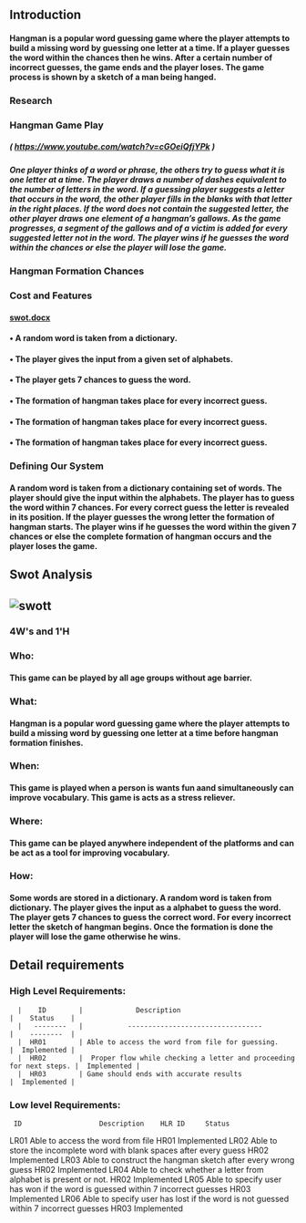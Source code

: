 ## Introduction
#### Hangman is a popular word guessing game where the player attempts to build a missing word by guessing one letter at a time. If a player guesses the word within the chances then he wins.   After a certain number of incorrect guesses, the game ends and the player loses. The game process is shown by a sketch of a man being hanged.
### Research
### Hangman Game Play
##### ( https://www.youtube.com/watch?v=cGOeiQfjYPk )
##### One player thinks of a word or phrase, the others try to guess what it is one letter at a time. The player draws a number of dashes equivalent to the number of letters in the word. If a guessing player suggests a letter that occurs in the word, the other player fills in the blanks with that letter in the right places. If the word does not contain the suggested letter, the other player draws one element of a hangman’s gallows. As the game progresses, a segment of the gallows and of a victim is added for every suggested letter not in the word. The player wins if he guesses the word within the chances or else the player will lose the game.

### Hangman Formation Chances
                             
### Cost and Features
#### [swot.docx](https://github.com/ragasrikonakalla/Ltts_mini_project/files/6324158/swot.docx)
#### •	A random word is taken from a dictionary.
#### •	The player gives the input from a given set of alphabets.
#### •	The player gets 7 chances to guess the word.
#### •	The formation of  hangman takes place for every incorrect guess.
#### •	The formation of  hangman takes place for every incorrect guess.
#### •	The formation of  hangman takes place for every incorrect guess.
### Defining Our System
#### A random word is taken from a dictionary containing set of words. The player should give the input within the alphabets. The player has to guess the word within 7 chances. For every correct guess the letter is revealed in its position. If the player guesses the wrong letter the formation of hangman starts. The player wins if he guesses the word within the given 7 chances or else the complete formation of hangman occurs and the player loses the game. 

## Swot Analysis

## ![swott](https://user-images.githubusercontent.com/39005938/115008809-3503f900-9ec9-11eb-8362-cb08c7be6fdd.PNG)

### 4W's and 1'H
### Who:
#### This game can be played by all age groups without age barrier. 
### What:
#### Hangman is a popular word guessing game where the player attempts to build a missing word by guessing one letter at a time before hangman formation finishes.
### When:
#### This game is played when a person is wants fun aand simultaneously can improve vocabulary. This game is acts as a stress reliever.
### Where:
#### This game can be played anywhere independent of the platforms and can be act as a tool for improving vocabulary.
### How:
#### Some words are stored in a dictionary. A random word is taken from dictionary. The player gives the input as a alphabet to guess the word. The player gets 7 chances to guess the correct word. For every incorrect letter the sketch of hangman begins. Once the formation is done the player will lose the game otherwise he wins.
## Detail requirements
### High Level Requirements:

      |    ID	     |             Description	                                           |    Status    |    
      |   --------   |           ---------------------------------                         |    --------  |
      |  HR01	     | Able to access the word from file for guessing.	                   |  Implemented |
      |  HR02	     |  Proper flow while checking a letter and proceeding for next steps. |  Implemented |
      |  HR03	     | Game should ends with accurate results	                           |  Implemented |
		
### Low level Requirements:
		
     ID	                  Description	 HLR ID	    Status
  LR01	Able to access the word from file	  HR01	Implemented
  LR02	Able to store the incomplete word with blank spaces after every guess	  HR02	Implemented
  LR03	Able to construct the hangman sketch after every wrong guess	  HR02	Implemented
  LR04	Able to check whether a letter from alphabet is present or not.	  HR02	Implemented
  LR05	Able to specify user has won if the word is guessed within 7 incorrect guesses	  HR03	Implemented
  LR06	Able to specify user has lost if the word is not guessed within 7 incorrect guesses	  HR03	Implemented
		
		


